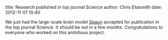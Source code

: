 title: Research published in top journal Science
author: Chris Eliasmith
date: 2012-11-01 10:40

We just had the large-scale brain model
[Spaun](http://nengo.ca/build-a-brain/spaunvideos) accepted for publication in
the top journal Science. It should be out in a few months. Congratulations to
everyone who worked on this ambitious project.



